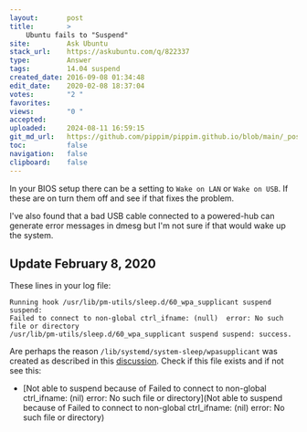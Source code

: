 ```yaml
---
layout:       post
title:        >
    Ubuntu fails to "Suspend"
site:         Ask Ubuntu
stack_url:    https://askubuntu.com/q/822337
type:         Answer
tags:         14.04 suspend
created_date: 2016-09-08 01:34:48
edit_date:    2020-02-08 18:37:04
votes:        "2 "
favorites:    
views:        "0 "
accepted:     
uploaded:     2024-08-11 16:59:15
git_md_url:   https://github.com/pippim/pippim.github.io/blob/main/_posts/2016/2016-09-08-Ubuntu-fails-to-_Suspend_.md
toc:          false
navigation:   false
clipboard:    false
---
```


In your BIOS setup there can be a setting to `Wake on LAN` or `Wake on USB`. If these are on turn them off and see if that fixes the problem.

I've also found that a bad USB cable connected to a powered-hub can generate error messages in dmesg but I'm not sure if that would wake up the system.

## Update February 8, 2020

These lines in your log file:

``` 
Running hook /usr/lib/pm-utils/sleep.d/60_wpa_supplicant suspend suspend:
Failed to connect to non-global ctrl_ifname: (null)  error: No such file or directory
/usr/lib/pm-utils/sleep.d/60_wpa_supplicant suspend suspend: success.
```
Are perhaps the reason `/lib/systemd/system-sleep/wpasupplicant` was created as described in this [discussion][1]. Check if this file exists and if not see this:

- [Not able to suspend because of Failed to connect to non-global ctrl_ifname: (nil) error: No such file or directory](Not able to suspend because of Failed to connect to non-global ctrl_ifname: (nil) error: No such file or directory)


  [1]: https://bugs.debian.org/cgi-bin/bugreport.cgi?bug=835648
